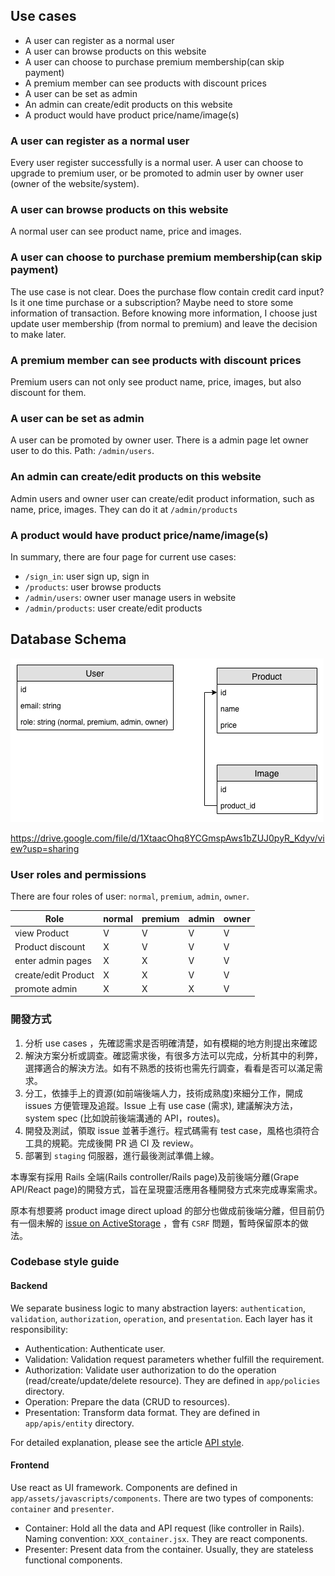 ## Use cases

* A user can register as a normal user
* A user can browse products on this website
* A user can choose to purchase premium membership(can skip payment)
* A premium member can see products with discount prices
* A user can be set as admin
* An admin can create/edit products on this website
* A product would have product price/name/image(s)

### A user can register as a normal user

Every user register successfully is a normal user. A user can choose to upgrade to premium user, or be promoted to admin user by owner user (owner of the website/system).

### A user can browse products on this website

A normal user can see product name, price and images.

### A user can choose to purchase premium membership(can skip payment)

The use case is not clear. Does the purchase flow contain credit card input? Is it one time purchase or a subscription? Maybe need to store some information of transaction. Before knowing more information, I choose just update user membership (from normal to premium) and leave the decision to make later.

### A premium member can see products with discount prices

Premium users can not only see product name, price, images, but also discount for them.

### A user can be set as admin

A user can be promoted by owner user. There is a admin page let owner user to do this.
Path: `/admin/users`.

### An admin can create/edit products on this website

Admin users and owner user can create/edit product information, such as name, price, images.
They can do it at `/admin/products`

### A product would have product price/name/image(s)

In summary, there are four page for current use cases:

* `/sign_in`: user sign up, sign in
* `/products`: user browse products
* `/admin/users`: owner user manage users in website
* `/admin/products`: user create/edit products

## Database Schema

![](../images/Membership-system.png)

https://drive.google.com/file/d/1XtaacOhq8YCGmspAws1bZUJ0pyR_Kdyv/view?usp=sharing

### User roles and permissions

There are four roles of user: `normal`, `premium`, `admin`, `owner`.

Role | normal | premium | admin | owner
-----|--------|---------|-------|------
view Product | V | V | V | V
Product discount | X | V | V | V
enter admin pages | X | X | V | V
create/edit Product | X | X | V | V
promote admin | X | X | X | V

### 開發方式

1. 分析 use cases ，先確認需求是否明確清楚，如有模糊的地方則提出來確認
1. 解決方案分析或調查。確認需求後，有很多方法可以完成，分析其中的利弊，選擇適合的解決方法。如有不熟悉的技術也需先行調查，看看是否可以滿足需求。
1. 分工，依據手上的資源(如前端後端人力，技術成熟度)來細分工作，開成 issues 方便管理及追蹤。Issue 上有 use case (需求), 建議解決方法，system spec (比如說前後端溝通的 API，routes)。
1. 開發及測試，領取 issue 並著手進行。程式碼需有 test case，風格也須符合工具的規範。完成後開 PR 過 CI 及 review。
1. 部署到 `staging` 伺服器，進行最後測試準備上線。

本專案有採用 Rails 全端(Rails controller/Rails page)及前後端分離(Grape API/React page)的開發方式，旨在呈現靈活應用各種開發方式來完成專案需求。

原本有想要將 product image direct upload 的部分也做成前後端分離，但目前仍有一個未解的 [issue on ActiveStorage](https://github.com/rails/rails/issues/32208) ，會有 `CSRF` 問題，暫時保留原本的做法。

### Codebase style guide

#### Backend

We separate business logic to many abstraction layers: `authentication`, `validation`, `authorization`, `operation`, and `presentation`. Each layer has it responsibility:

* Authentication: Authenticate user.
* Validation: Validation request parameters whether fulfill the requirement.
* Authorization: Validate user authorization to do the operation (read/create/update/delete resource). They are defined in `app/policies` directory.
* Operation: Prepare the data (CRUD to resources).
* Presentation: Transform data format. They are defined in `app/apis/entity` directory.

For detailed explanation, please see the article [API style](https://darren987469.github.io/API-style/).

#### Frontend

Use react as UI framework. Components are defined in `app/assets/javascripts/components`. There are two types of components: `container` and `presenter`.

* Container: Hold all the data and API request (like controller in Rails). Naming convention: `XXX_container.jsx`. They are react components.
* Presenter: Present data from the container. Usually, they are stateless functional components.
